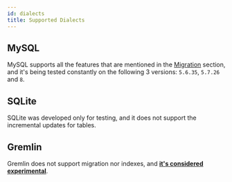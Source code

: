 ```yaml
---
id: dialects
title: Supported Dialects
---
```


## MySQL

MySQL supports all the features that are mentioned in the [Migration](migrate.md) section,
and it's being tested constantly on the following 3 versions: `5.6.35`, `5.7.26` and `8`. 

## SQLite

SQLite was developed only for testing, and it does not support the incremental updates for tables.


## Gremlin

Gremlin does not support migration nor indexes, and **<ins>it's considered experimental</ins>**.